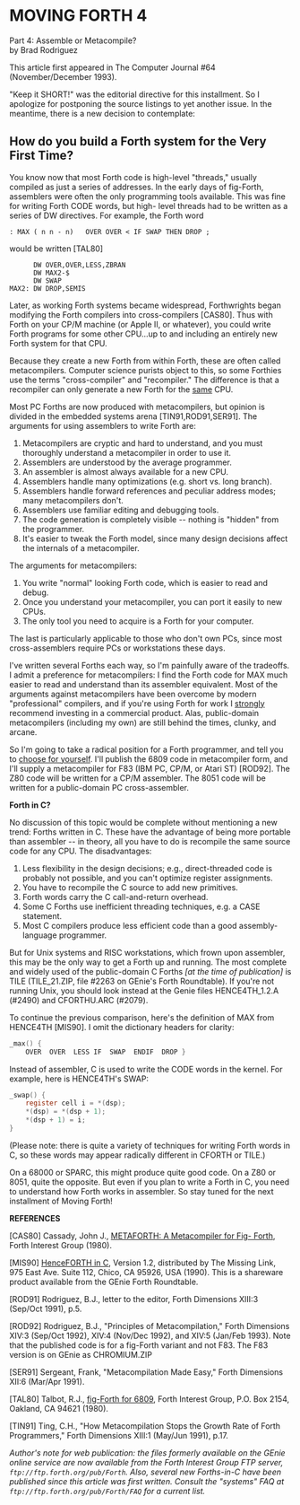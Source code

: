 # MOVING FORTH 4

Part 4: Assemble or Metacompile?  
by Brad Rodriguez

This article first appeared in The Computer Journal #64 (November/December 1993).

"Keep it SHORT\!" was the editorial directive for this installment. So I apologize for postponing the source listings to yet another issue. In the meantime, there is a new decision to contemplate:

## **How do you build a Forth system for the Very First Time?**

You know now that most Forth code is high-level "threads," usually compiled as just a series of addresses. In the early days of fig-Forth, assemblers were often the only programming tools available. This was fine for writing Forth CODE words, but high- level threads had to be written as a series of DW directives. For example, the Forth word

```
: MAX ( n n - n)   OVER OVER < IF SWAP THEN DROP ;
```

would be written \[TAL80\]

```
      DW OVER,OVER,LESS,ZBRAN
      DW MAX2-$
      DW SWAP
MAX2: DW DROP,SEMIS
```

Later, as working Forth systems became widespread, Forthwrights began modifying the Forth compilers into cross-compilers \[CAS80\]. Thus with Forth on your CP/M machine (or Apple II, or whatever), you could write Forth programs for some other CPU...up to and including an entirely new Forth system for that CPU.

Because they create a new Forth from within Forth, these are often called metacompilers. Computer science purists object to this, so some Forthies use the terms "cross-compiler" and "recompiler." The difference is that a recompiler can only generate a new Forth for the <u>same</u> CPU.

Most PC Forths are now produced with metacompilers, but opinion is divided in the embedded systems arena \[TIN91,ROD91,SER91\]. The arguments for using assemblers to write Forth are:

1. Metacompilers are cryptic and hard to understand, and you must thoroughly understand a metacompiler in order to use it.
2. Assemblers are understood by the average programmer.
3. An assembler is almost always available for a new CPU.
4. Assemblers handle many optimizations (e.g. short vs. long branch).
5. Assemblers handle forward references and peculiar address modes; many metacompilers don't.
6. Assemblers use familiar editing and debugging tools.
7. The code generation is completely visible -- nothing is "hidden" from the programmer.
8. It's easier to tweak the Forth model, since many design decisions affect the internals of a metacompiler.

The arguments for metacompilers:

1. You write "normal" looking Forth code, which is easier to read and debug.
2. Once you understand your metacompiler, you can port it easily to new CPUs.
3. The only tool you need to acquire is a Forth for your computer.

The last is particularly applicable to those who don't own PCs, since most cross-assemblers require PCs or workstations these days.

I've written several Forths each way, so I'm painfully aware of the tradeoffs. I admit a preference for metacompilers: I find the Forth code for MAX much easier to read and understand than its assembler equivalent. Most of the arguments against metacompilers have been overcome by modern "professional" compilers, and if you're using Forth for work I <u>strongly</u> recommend investing in a commercial product. Alas, public-domain metacompilers (including my own) are still behind the times, clunky, and arcane.

So I'm going to take a radical position for a Forth programmer, and tell you to <u>choose for yourself</u>. I'll publish the 6809 code in metacompiler form, and I'll supply a metacompiler for F83 (IBM PC, CP/M, or Atari ST) \[ROD92\]. The Z80 code will be written for a CP/M assembler. The 8051 code will be written for a public-domain PC cross-assembler.

**Forth in C?**

No discussion of this topic would be complete without mentioning a new trend: Forths written in C. These have the advantage of being more portable than assembler -- in theory, all you have to do is recompile the same source code for any CPU. The disadvantages:

1. Less flexibility in the design decisions; e.g., direct-threaded code is probably not possible, and you can't optimize register assignments.
2. You have to recompile the C source to add new primitives.
3. Forth words carry the C call-and-return overhead.
4. Some C Forths use inefficient threading techniques, e.g. a CASE statement.
5. Most C compilers produce less efficient code than a good assembly-language programmer.

But for Unix systems and RISC workstations, which frown upon assembler, this may be the only way to get a Forth up and running. The most complete and widely used of the public-domain C Forths *\[at the time of publication\]* is TILE (TILE\_21.ZIP, file \#2263 on GEnie's Forth Roundtable). If you're not running Unix, you should look instead at the Genie files HENCE4TH\_1.2.A (\#2490) and CFORTHU.ARC (\#2079).

To continue the previous comparison, here's the definition of MAX from HENCE4TH \[MIS90\]. I omit the dictionary headers for clarity:

```c
_max() {
    OVER  OVER  LESS IF  SWAP  ENDIF  DROP }
```

Instead of assembler, C is used to write the CODE words in the kernel. For example, here is HENCE4TH's SWAP:

```c
_swap() {
    register cell i = *(dsp);
    *(dsp) = *(dsp + 1);
    *(dsp + 1) = i;
}
```

(Please note: there is quite a variety of techniques for writing Forth words in C, so these words may appear radically different in CFORTH or TILE.)

On a 68000 or SPARC, this might produce quite good code. On a Z80 or 8051, quite the opposite. But even if you plan to write a Forth in C, you need to understand how Forth works in assembler. So stay tuned for the next installment of Moving Forth\!

**REFERENCES**

\[CAS80\] Cassady, John J., <u>METAFORTH: A Metacompiler for Fig- Forth</u>, Forth Interest Group (1980).

\[MIS90\] <u>HenceFORTH in C</u>, Version 1.2, distributed by The Missing Link, 975 East Ave. Suite 112, Chico, CA 95926, USA (1990). This is a shareware product available from the GEnie Forth Roundtable.

\[ROD91\] Rodriguez, B.J., letter to the editor, Forth Dimensions XIII:3 (Sep/Oct 1991), p.5.

\[ROD92\] Rodriguez, B.J., "Principles of Metacompilation," Forth Dimensions XIV:3 (Sep/Oct 1992), XIV:4 (Nov/Dec 1992), and XIV:5 (Jan/Feb 1993). Note that the published code is for a fig-Forth variant and not F83. The F83 version is on GEnie as CHROMIUM.ZIP

\[SER91\] Sergeant, Frank, "Metacompilation Made Easy," Forth Dimensions XII:6 (Mar/Apr 1991).

\[TAL80\] Talbot, R.J., <u>fig-Forth for 6809</u>, Forth Interest Group, P.O. Box 2154, Oakland, CA 94621 (1980).

\[TIN91\] Ting, C.H., "How Metacompilation Stops the Growth Rate of Forth Programmers," Forth Dimensions XIII:1 (May/Jun 1991), p.17.

*Author's note for web publication: the files formerly available on the GEnie online service are now available from the Forth Interest Group FTP server, `ftp://ftp.forth.org/pub/Forth`. Also, several new Forths-in-C have been published since this article was first written. Consult the "systems" FAQ at `ftp://ftp.forth.org/pub/Forth/FAQ` for a current list.*
